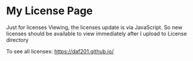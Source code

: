 # My License Page

Just for licenses Viewing, the licenses update is via JavaScript. So new licenses should be available to view immediately after I upload to License directory

To see all licenses: https://daf201.github.io/
